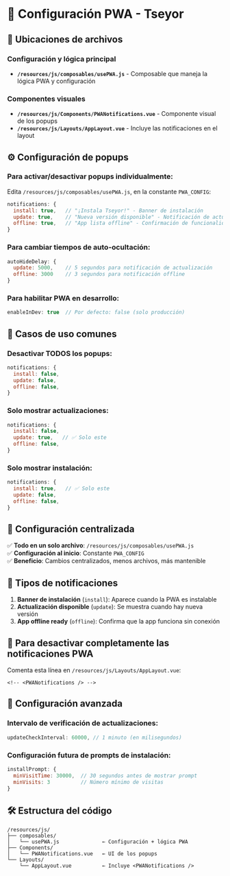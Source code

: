 # 🚀 Configuración PWA - Tseyor

## 📍 Ubicaciones de archivos

### Configuración y lógica principal
- **`/resources/js/composables/usePWA.js`** - Composable que maneja la lógica PWA y configuración

### Componentes visuales
- **`/resources/js/Components/PWANotifications.vue`** - Componente visual de los popups
- **`/resources/js/Layouts/AppLayout.vue`** - Incluye las notificaciones en el layout

## ⚙️ Configuración de popups

### Para activar/desactivar popups individualmente:

Edita `/resources/js/composables/usePWA.js`, en la constante `PWA_CONFIG`:

```javascript
notifications: {
  install: true,   // "¡Instala Tseyor!" - Banner de instalación
  update: true,    // "Nueva versión disponible" - Notificación de actualización  
  offline: true,   // "App lista offline" - Confirmación de funcionalidad offline
}
```

### Para cambiar tiempos de auto-ocultación:

```javascript
autoHideDelay: {
  update: 5000,    // 5 segundos para notificación de actualización
  offline: 3000    // 3 segundos para notificación offline
}
```

### Para habilitar PWA en desarrollo:

```javascript
enableInDev: true  // Por defecto: false (solo producción)
```

## 🎯 Casos de uso comunes

### Desactivar TODOS los popups:
```javascript
notifications: {
  install: false,
  update: false, 
  offline: false,
}
```

### Solo mostrar actualizaciones:
```javascript
notifications: {
  install: false,
  update: true,   // ✅ Solo este
  offline: false,
}
```

### Solo mostrar instalación:
```javascript
notifications: {
  install: true,   // ✅ Solo este
  update: false,
  offline: false,
}
```

## 🔧 Configuración centralizada

✅ **Todo en un solo archivo**: `/resources/js/composables/usePWA.js`  
✅ **Configuración al inicio**: Constante `PWA_CONFIG`  
✅ **Beneficio**: Cambios centralizados, menos archivos, más mantenible

## 📱 Tipos de notificaciones

1. **Banner de instalación** (`install`): Aparece cuando la PWA es instalable
2. **Actualización disponible** (`update`): Se muestra cuando hay nueva versión 
3. **App offline ready** (`offline`): Confirma que la app funciona sin conexión

## 🚫 Para desactivar completamente las notificaciones PWA

Comenta esta línea en `/resources/js/Layouts/AppLayout.vue`:
```vue
<!-- <PWANotifications /> -->
```

## 🔧 Configuración avanzada

### Intervalo de verificación de actualizaciones:
```javascript
updateCheckInterval: 60000, // 1 minuto (en milisegundos)
```

### Configuración futura de prompts de instalación:
```javascript
installPrompt: {
  minVisitTime: 30000,  // 30 segundos antes de mostrar prompt
  minVisits: 3          // Número mínimo de visitas
}
```

## 🛠️ Estructura del código

```
/resources/js/
├── composables/
│   └── usePWA.js              ← Configuración + lógica PWA
├── Components/
│   └── PWANotifications.vue   ← UI de los popups
└── Layouts/
    └── AppLayout.vue          ← Incluye <PWANotifications />
```

